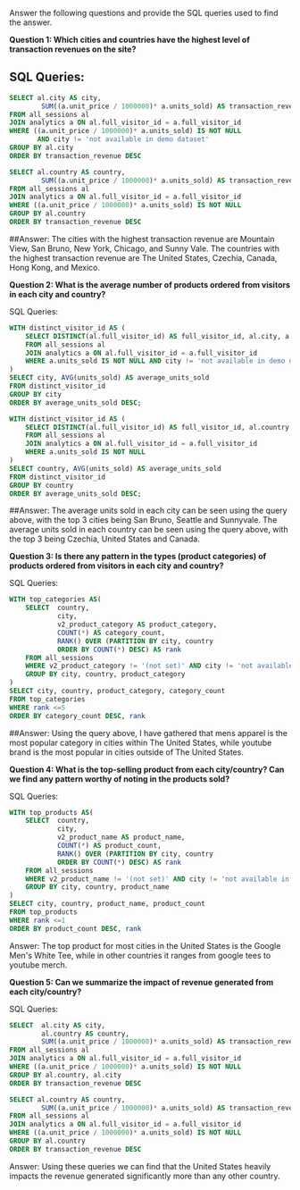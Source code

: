 Answer the following questions and provide the SQL queries used to find the answer.

    
**Question 1: Which cities and countries have the highest level of transaction revenues on the site?**


## SQL Queries:

```sql
SELECT al.city AS city, 
		SUM((a.unit_price / 1000000)* a.units_sold) AS transaction_revenue
FROM all_sessions al
JOIN analytics a ON al.full_visitor_id = a.full_visitor_id
WHERE ((a.unit_price / 1000000)* a.units_sold) IS NOT NULL 
	   AND city != 'not available in demo dataset'
GROUP BY al.city
ORDER BY transaction_revenue DESC
```
```sql
SELECT al.country AS country, 
		SUM((a.unit_price / 1000000)* a.units_sold) AS transaction_revenue
FROM all_sessions al
JOIN analytics a ON al.full_visitor_id = a.full_visitor_id
WHERE ((a.unit_price / 1000000)* a.units_sold) IS NOT NULL 
GROUP BY al.country
ORDER BY transaction_revenue DESC
```

##Answer:
The cities with the highest transaction revenue are Mountain View, San Bruno, New York, Chicago, and Sunny Vale.
The countries with the highest transaction revenue are The United States, Czechia, Canada, Hong Kong, and Mexico.


**Question 2: What is the average number of products ordered from visitors in each city and country?**


SQL Queries:
```sql
WITH distinct_visitor_id AS (
	SELECT DISTINCT(al.full_visitor_id) AS full_visitor_id, al.city, a.units_sold AS units_sold
	FROM all_sessions al
	JOIN analytics a ON al.full_visitor_id = a.full_visitor_id
	WHERE a.units_sold IS NOT NULL AND city != 'not available in demo dataset'
)
SELECT city, AVG(units_sold) AS average_units_sold
FROM distinct_visitor_id
GROUP BY city
ORDER BY average_units_sold DESC;
```
```sql
WITH distinct_visitor_id AS (
	SELECT DISTINCT(al.full_visitor_id) AS full_visitor_id, al.country, a.units_sold AS units_sold
	FROM all_sessions al
	JOIN analytics a ON al.full_visitor_id = a.full_visitor_id
	WHERE a.units_sold IS NOT NULL
)
SELECT country, AVG(units_sold) AS average_units_sold
FROM distinct_visitor_id
GROUP BY country
ORDER BY average_units_sold DESC;
```


##Answer:
The average units sold in each city can be seen using the query above, with the top 3 cities being San Bruno, Seattle and Sunnyvale.
The average units sold in each country can be seen using the query above, with the top 3 being Czechia, United States and Canada.



**Question 3: Is there any pattern in the types (product categories) of products ordered from visitors in each city and country?**


SQL Queries:
```sql
WITH top_categories AS(
	SELECT 	country,
			city,
			v2_product_category AS product_category,
			COUNT(*) AS category_count,
			RANK() OVER (PARTITION BY city, country
			ORDER BY COUNT(*) DESC) AS rank
	FROM all_sessions
	WHERE v2_product_category != '(not set)' AND city != 'not available in demo dataset' 
	GROUP BY city, country, product_category
)
SELECT city, country, product_category, category_count
FROM top_categories
WHERE rank <=5 
ORDER BY category_count DESC, rank
```

##Answer:
Using the query above, I have gathered that mens apparel is the most popular category in cities within The United States, while youtube brand is the most popular in cities outside of The United States.




**Question 4: What is the top-selling product from each city/country? Can we find any pattern worthy of noting in the products sold?**


SQL Queries:
```sql
WITH top_products AS(
	SELECT 	country,
			city,
			v2_product_name AS product_name,
			COUNT(*) AS product_count,
			RANK() OVER (PARTITION BY city, country
			ORDER BY COUNT(*) DESC) AS rank
	FROM all_sessions
	WHERE v2_product_name != '(not set)' AND city != 'not available in demo dataset' 
	GROUP BY city, country, product_name
)
SELECT city, country, product_name, product_count
FROM top_products
WHERE rank <=1
ORDER BY product_count DESC, rank
```

Answer:
The top product for most cities in the United States is the Google Men's White Tee, 
while in other countries it ranges from google tees to youtube merch.




**Question 5: Can we summarize the impact of revenue generated from each city/country?**

SQL Queries:

```sql
SELECT 	al.city AS city,
		al.country AS country, 
		SUM((a.unit_price / 1000000)* a.units_sold) AS transaction_revenue
FROM all_sessions al
JOIN analytics a ON al.full_visitor_id = a.full_visitor_id
WHERE ((a.unit_price / 1000000)* a.units_sold) IS NOT NULL 
GROUP BY al.country, al.city
ORDER BY transaction_revenue DESC
```
```sql
SELECT al.country AS country, 
		SUM((a.unit_price / 1000000)* a.units_sold) AS transaction_revenue
FROM all_sessions al
JOIN analytics a ON al.full_visitor_id = a.full_visitor_id
WHERE ((a.unit_price / 1000000)* a.units_sold) IS NOT NULL 
GROUP BY al.country
ORDER BY transaction_revenue DESC
```
Answer: 
Using these queries we can find that the United States heavily impacts the revenue generated significantly
more than any other country. 







